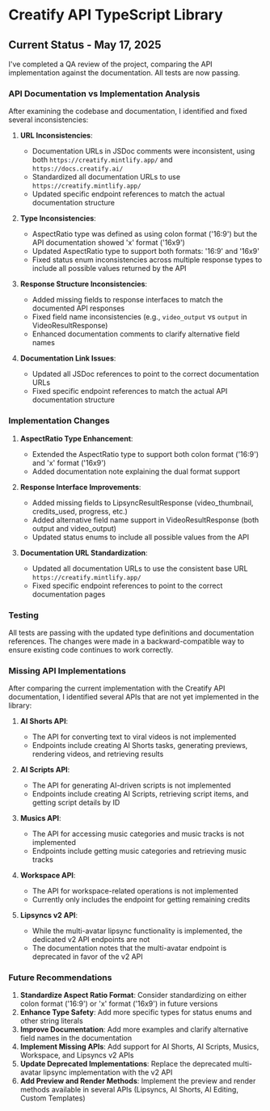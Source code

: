 # Creatify API TypeScript Library

## Current Status - May 17, 2025

I've completed a QA review of the project, comparing the API implementation against the documentation. All tests are now passing.

### API Documentation vs Implementation Analysis

After examining the codebase and documentation, I identified and fixed several inconsistencies:

1. **URL Inconsistencies**:
   - Documentation URLs in JSDoc comments were inconsistent, using both `https://creatify.mintlify.app/` and `https://docs.creatify.ai/`
   - Standardized all documentation URLs to use `https://creatify.mintlify.app/`
   - Updated specific endpoint references to match the actual documentation structure

2. **Type Inconsistencies**:
   - AspectRatio type was defined as using colon format ('16:9') but the API documentation showed 'x' format ('16x9')
   - Updated AspectRatio type to support both formats: '16:9' and '16x9'
   - Fixed status enum inconsistencies across multiple response types to include all possible values returned by the API

3. **Response Structure Inconsistencies**:
   - Added missing fields to response interfaces to match the documented API responses
   - Fixed field name inconsistencies (e.g., `video_output` vs `output` in VideoResultResponse)
   - Enhanced documentation comments to clarify alternative field names

4. **Documentation Link Issues**:
   - Updated all JSDoc references to point to the correct documentation URLs
   - Fixed specific endpoint references to match the actual API documentation structure

### Implementation Changes

1. **AspectRatio Type Enhancement**:
   - Extended the AspectRatio type to support both colon format ('16:9') and 'x' format ('16x9')
   - Added documentation note explaining the dual format support

2. **Response Interface Improvements**:
   - Added missing fields to LipsyncResultResponse (video_thumbnail, credits_used, progress, etc.)
   - Added alternative field name support in VideoResultResponse (both output and video_output)
   - Updated status enums to include all possible values from the API

3. **Documentation URL Standardization**:
   - Updated all documentation URLs to use the consistent base URL `https://creatify.mintlify.app/`
   - Fixed specific endpoint references to point to the correct documentation pages

### Testing

All tests are passing with the updated type definitions and documentation references. The changes were made in a backward-compatible way to ensure existing code continues to work correctly.

### Missing API Implementations

After comparing the current implementation with the Creatify API documentation, I identified several APIs that are not yet implemented in the library:

1. **AI Shorts API**:
   - The API for converting text to viral videos is not implemented
   - Endpoints include creating AI Shorts tasks, generating previews, rendering videos, and retrieving results

2. **AI Scripts API**:
   - The API for generating AI-driven scripts is not implemented
   - Endpoints include creating AI Scripts, retrieving script items, and getting script details by ID

3. **Musics API**:
   - The API for accessing music categories and music tracks is not implemented
   - Endpoints include getting music categories and retrieving music tracks

4. **Workspace API**:
   - The API for workspace-related operations is not implemented
   - Currently only includes the endpoint for getting remaining credits

5. **Lipsyncs v2 API**:
   - While the multi-avatar lipsync functionality is implemented, the dedicated v2 API endpoints are not
   - The documentation notes that the multi-avatar endpoint is deprecated in favor of the v2 API

### Future Recommendations

1. **Standardize Aspect Ratio Format**: Consider standardizing on either colon format ('16:9') or 'x' format ('16x9') in future versions
2. **Enhance Type Safety**: Add more specific types for status enums and other string literals
3. **Improve Documentation**: Add more examples and clarify alternative field names in the documentation
4. **Implement Missing APIs**: Add support for AI Shorts, AI Scripts, Musics, Workspace, and Lipsyncs v2 APIs
5. **Update Deprecated Implementations**: Replace the deprecated multi-avatar lipsync implementation with the v2 API
6. **Add Preview and Render Methods**: Implement the preview and render methods available in several APIs (Lipsyncs, AI Shorts, AI Editing, Custom Templates)
